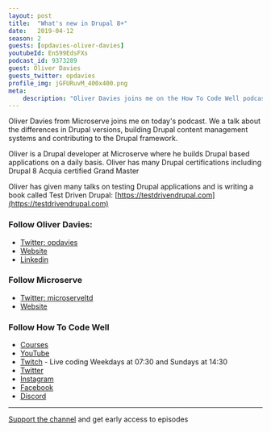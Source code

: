 ```yaml
---
layout: post
title:  "What's new in Drupal 8+"
date:   2019-04-12
season: 2
guests: [opdavies-oliver-davies]
youtubeId: EnS99EdsFXs
podcast_id: 9373289
guest: Oliver Davies
guests_twitter: opdavies
profile_img: jGFURuvM_400x400.png
meta:
    description: "Oliver Davies joins me on the How To Code Well podcast to discuss the Drupal PHP framework"
---
```


Oliver Davies from Microserve joins me on today's podcast. We a talk about the differences in Drupal versions, building Drupal content management systems and contributing to the Drupal framework.

Oliver is a Drupal developer at Microserve where he builds Drupal based applications on a daily basis. Oliver has many Drupal certifications including Drupal 8 Acquia certified Grand Master

Oliver has given many talks on testing Drupal applications and is writing a book called Test Driven Drupal:
[https://testdrivendrupal.com](https://testdrivendrupal.com)

### Follow Oliver Davies:
- [Twitter: opdavies](https://twitter.com/opdavies) 
- [Website](https://www.oliverdavies.uk)
- [Linkedin](https://www.linkedin.com/in/opdavies)

### Follow Microserve
- [Twitter: microserveltd](https://twitter.com/microserveltd) 
- [Website](https://microserve.io) 

### Follow How To Code Well
- [Courses](http://howtocodewell.net)
- [YouTube](http://youtube.com/howtocodewell)
- [Twitch](http://twitch.tv/howtocodewell) - Live coding Weekdays at 07:30 and Sundays at 14:30
- [Twitter](https://twitter.com/howtocodewell)
- [Instagram](http://instagram.com/howtocodewell/)
- [Facebook](http://facebook.com/howtocodewell/)
- [Discord](http://howtocodewell.net/discord)

-------------------------------

[Support the channel](https://www.patreon.com/howToCodeWell) and get early access to episodes